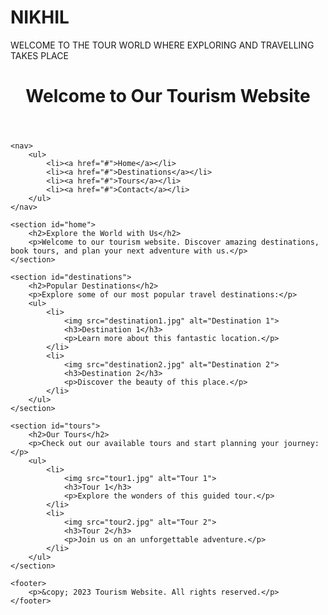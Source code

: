 # NIKHIL
WELCOME TO THE TOUR WORLD WHERE  EXPLORING AND TRAVELLING TAKES PLACE 
<!DOCTYPE html>
<html>
<head>
    <meta charset="UTF-8">
    <meta name="viewport" content="width=device-width, initial-scale=1.0">
    <title>Tourism Website</title>
    <link rel="stylesheet" type="text/css" href="styles.css">
</head>
<body>
    <header>
        <h1>Welcome to Our Tourism Website</h1>
    </header>
    
    <nav>
        <ul>
            <li><a href="#">Home</a></li>
            <li><a href="#">Destinations</a></li>
            <li><a href="#">Tours</a></li>
            <li><a href="#">Contact</a></li>
        </ul>
    </nav>

    <section id="home">
        <h2>Explore the World with Us</h2>
        <p>Welcome to our tourism website. Discover amazing destinations, book tours, and plan your next adventure with us.</p>
    </section>

    <section id="destinations">
        <h2>Popular Destinations</h2>
        <p>Explore some of our most popular travel destinations:</p>
        <ul>
            <li>
                <img src="destination1.jpg" alt="Destination 1">
                <h3>Destination 1</h3>
                <p>Learn more about this fantastic location.</p>
            </li>
            <li>
                <img src="destination2.jpg" alt="Destination 2">
                <h3>Destination 2</h3>
                <p>Discover the beauty of this place.</p>
            </li>
        </ul>
    </section>

    <section id="tours">
        <h2>Our Tours</h2>
        <p>Check out our available tours and start planning your journey:</p>
        <ul>
            <li>
                <img src="tour1.jpg" alt="Tour 1">
                <h3>Tour 1</h3>
                <p>Explore the wonders of this guided tour.</p>
            </li>
            <li>
                <img src="tour2.jpg" alt="Tour 2">
                <h3>Tour 2</h3>
                <p>Join us on an unforgettable adventure.</p>
            </li>
        </ul>
    </section>

    <footer>
        <p>&copy; 2023 Tourism Website. All rights reserved.</p>
    </footer>
</body>
</html>

